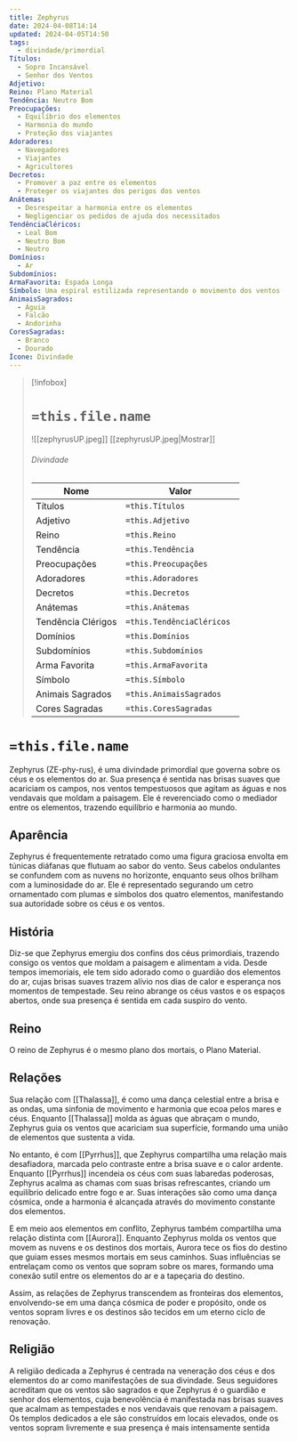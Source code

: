 ```yaml
---
title: Zephyrus
date: 2024-04-08T14:14
updated: 2024-04-05T14:50
tags:
  - divindade/primordial
Títulos:
  - Sopro Incansável
  - Senhor dos Ventos
Adjetivo: 
Reino: Plano Material
Tendência: Neutro Bom
Preocupações:
  - Equilíbrio dos elementos
  - Harmonia do mundo
  - Proteção dos viajantes
Adoradores:
  - Navegadores
  - Viajantes
  - Agricultores
Decretos:
  - Promover a paz entre os elementos
  - Proteger os viajantes dos perigos dos ventos
Anátemas:
  - Desrespeitar a harmonia entre os elementos
  - Negligenciar os pedidos de ajuda dos necessitados
TendênciaCléricos:
  - Leal Bom
  - Neutro Bom
  - Neutro
Domínios:
  - Ar
Subdomínios: 
ArmaFavorita: Espada Longa
Símbolo: Uma espiral estilizada representando o movimento dos ventos
AnimaisSagrados:
  - Águia
  - Falcão
  - Andorinha
CoresSagradas:
  - Branco
  - Dourado
Ícone: Divindade
---
```


> [!infobox]
> # `=this.file.name`
> ![[zephyrusUP.jpeg]]
> [[zephyrusUP.jpeg|Mostrar]]
> ###### Divindade
> Nome |  Valor |
> ---|---|
> Títulos | `=this.Títulos` |
> Adjetivo | `=this.Adjetivo` |
> Reino | `=this.Reino` |
> Tendência | `=this.Tendência` |
> Preocupações | `=this.Preocupações` |
> Adoradores | `=this.Adoradores` |
> Decretos | `=this.Decretos` |
> Anátemas | `=this.Anátemas` |
> Tendência Clérigos | `=this.TendênciaCléricos ` |
> Domínios | `=this.Domínios` |
> Subdomínios | `=this.Subdomínios` |
> Arma Favorita | `=this.ArmaFavorita` |
> Símbolo | `=this.Símbolo` |
> Animais Sagrados | `=this.AnimaisSagrados` |
> Cores Sagradas | `=this.CoresSagradas` |

# `=this.file.name`

Zephyrus (ZE-phy-rus), é uma divindade primordial que governa sobre os céus e os elementos do ar. Sua presença é sentida nas brisas suaves que acariciam os campos, nos ventos tempestuosos que agitam as águas e nos vendavais que moldam a paisagem. Ele é reverenciado como o mediador entre os elementos, trazendo equilíbrio e harmonia ao mundo.

##  Aparência

Zephyrus é frequentemente retratado como uma figura graciosa envolta em túnicas diáfanas que flutuam ao sabor do vento. Seus cabelos ondulantes se confundem com as nuvens no horizonte, enquanto seus olhos brilham com a luminosidade do ar. Ele é representado segurando um cetro ornamentado com plumas e símbolos dos quatro elementos, manifestando sua autoridade sobre os céus e os ventos.

## História

Diz-se que Zephyrus emergiu dos confins dos céus primordiais, trazendo consigo os ventos que moldam a paisagem e alimentam a vida. Desde tempos imemoriais, ele tem sido adorado como o guardião dos elementos do ar, cujas brisas suaves trazem alívio nos dias de calor e esperança nos momentos de tempestade. Seu reino abrange os céus vastos e os espaços abertos, onde sua presença é sentida em cada suspiro do vento.

## Reino

O reino de Zephyrus é o mesmo plano dos mortais, o Plano Material.

## Relações

Sua relação com [[Thalassa]], é como uma dança celestial entre a brisa e as ondas, uma sinfonia de movimento e harmonia que ecoa pelos mares e céus. Enquanto [[Thalassa]] molda as águas que abraçam o mundo, Zephyrus guia os ventos que acariciam sua superfície, formando uma união de elementos que sustenta a vida.

No entanto, é com [[Pyrrhus]], que Zephyrus compartilha uma relação mais desafiadora, marcada pelo contraste entre a brisa suave e o calor ardente. Enquanto [[Pyrrhus]] incendeia os céus com suas labaredas poderosas, Zephyrus acalma as chamas com suas brisas refrescantes, criando um equilíbrio delicado entre fogo e ar. Suas interações são como uma dança cósmica, onde a harmonia é alcançada através do movimento constante dos elementos.

E em meio aos elementos em conflito, Zephyrus também compartilha uma relação distinta com [[Aurora]]. Enquanto Zephyrus molda os ventos que movem as nuvens e os destinos dos mortais, Aurora tece os fios do destino que guiam esses mesmos mortais em seus caminhos. Suas influências se entrelaçam como os ventos que sopram sobre os mares, formando uma conexão sutil entre os elementos do ar e a tapeçaria do destino.

Assim, as relações de Zephyrus transcendem as fronteiras dos elementos, envolvendo-se em uma dança cósmica de poder e propósito, onde os ventos sopram livres e os destinos são tecidos em um eterno ciclo de renovação.

## Religião

A religião dedicada a Zephyrus é centrada na veneração dos céus e dos elementos do ar como manifestações de sua divindade. Seus seguidores acreditam que os ventos são sagrados e que Zephyrus é o guardião e senhor dos elementos, cuja benevolência é manifestada nas brisas suaves que acalmam as tempestades e nos vendavais que renovam a paisagem. Os templos dedicados a ele são construídos em locais elevados, onde os ventos sopram livremente e sua presença é mais intensamente sentida

